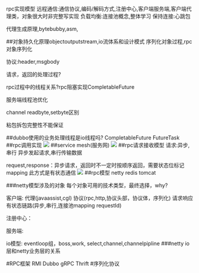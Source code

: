 rpc实现模型
远程通信:通信协议,编码/解码方式,注册中心,客户端服务端,客户端代理类，对象很大时非完整写实现
负载均衡:连接池概念,整体学习
保持连接:心跳包

代理生成原理,bytebubby,asm,

##对象持久化原理objectoutputstream,io流体系和设计模式
序列化对象过程,rpc对象序列化


协议:header,msgbody

请求，返回的处理过程?

rpc过程中的线程关系?rpc阻塞实现CompletableFuture

服务端线程池优化

channel readbyte,setbyte区别

粘包拆包完整性不能保证


##dubbo使用的业务处理线程是io线程吗?
CompletableFuture
FutureTask
##rpc调用实现
![](/Users/chris/workspace/xsource/linux/src/main/java/file/images/rpc_invoke_process.png)
##service mesh(服务网)
[](https://www.cnblogs.com/tianyamoon/p/10106587.html)
![](https://img2018.cnblogs.com/blog/21899/201812/21899-20181212092501971-882456460.png)
##rpc请求接收模型
请求:异步,串行
异步发起请求,串行传输数据

request,response：异步请求，返回时不一定时按顺序返回，需要状态位标记mapping
此方式是有状态通信
![](/Users/chris/workspace/xsource/linux/src/main/java/file/images/netty_rpc_modle.jpg)
##rpc模型
netty
redis
tomcat

###netty模型涉及的对象
每个对象可用的技术类型，最终选择，why?

客户端:
代理(javaassist,cgl)
协议(rpc,http,协议头部，协议体，序列化)
请求响应有状态链路(异步,串行,连接池mapping requestId)

注册中心：

服务端:

io模型:
eventloop组，boss,work,
select,channel,channelpipline
###netty io 层和netty业务层的关系

#RPC框架
RMI
Dubbo
gRPC
Thrift
#序列化协议
